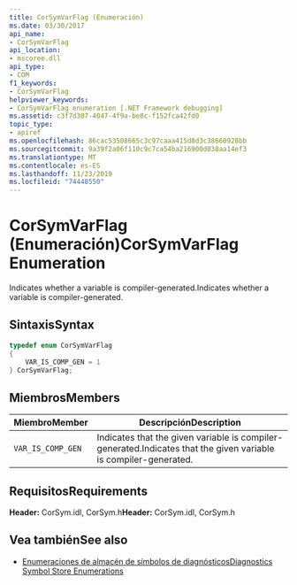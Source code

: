 ```yaml
---
title: CorSymVarFlag (Enumeración)
ms.date: 03/30/2017
api_name:
- CorSymVarFlag
api_location:
- mscoree.dll
api_type:
- COM
f1_keywords:
- CorSymVarFlag
helpviewer_keywords:
- CorSymVarFlag enumeration [.NET Framework debugging]
ms.assetid: c3f7d307-4047-4f9a-be8c-f152fca42fd0
topic_type:
- apiref
ms.openlocfilehash: 86cac53508665c3c97caaa415d8d3c38660928bb
ms.sourcegitcommit: 9a39f2a06f110c9c7ca54ba216900d038aa14ef3
ms.translationtype: MT
ms.contentlocale: es-ES
ms.lasthandoff: 11/23/2019
ms.locfileid: "74448550"
---
```

# <a name="corsymvarflag-enumeration"></a><span data-ttu-id="bfb64-102">CorSymVarFlag (Enumeración)</span><span class="sxs-lookup"><span data-stu-id="bfb64-102">CorSymVarFlag Enumeration</span></span>
<span data-ttu-id="bfb64-103">Indicates whether a variable is compiler-generated.</span><span class="sxs-lookup"><span data-stu-id="bfb64-103">Indicates whether a variable is compiler-generated.</span></span>  
  
## <a name="syntax"></a><span data-ttu-id="bfb64-104">Sintaxis</span><span class="sxs-lookup"><span data-stu-id="bfb64-104">Syntax</span></span>  
  
```cpp  
typedef enum CorSymVarFlag   
{  
    VAR_IS_COMP_GEN = 1  
} CorSymVarFlag;  
```  
  
## <a name="members"></a><span data-ttu-id="bfb64-105">Miembros</span><span class="sxs-lookup"><span data-stu-id="bfb64-105">Members</span></span>  
  
|<span data-ttu-id="bfb64-106">Miembro</span><span class="sxs-lookup"><span data-stu-id="bfb64-106">Member</span></span>|<span data-ttu-id="bfb64-107">Descripción</span><span class="sxs-lookup"><span data-stu-id="bfb64-107">Description</span></span>|  
|------------|-----------------|  
|`VAR_IS_COMP_GEN`|<span data-ttu-id="bfb64-108">Indicates that the given variable is compiler-generated.</span><span class="sxs-lookup"><span data-stu-id="bfb64-108">Indicates that the given variable is compiler-generated.</span></span>|  
  
## <a name="requirements"></a><span data-ttu-id="bfb64-109">Requisitos</span><span class="sxs-lookup"><span data-stu-id="bfb64-109">Requirements</span></span>  
 <span data-ttu-id="bfb64-110">**Header:** CorSym.idl, CorSym.h</span><span class="sxs-lookup"><span data-stu-id="bfb64-110">**Header:** CorSym.idl, CorSym.h</span></span>  
  
## <a name="see-also"></a><span data-ttu-id="bfb64-111">Vea también</span><span class="sxs-lookup"><span data-stu-id="bfb64-111">See also</span></span>

- [<span data-ttu-id="bfb64-112">Enumeraciones de almacén de símbolos de diagnósticos</span><span class="sxs-lookup"><span data-stu-id="bfb64-112">Diagnostics Symbol Store Enumerations</span></span>](../../../../docs/framework/unmanaged-api/diagnostics/diagnostics-symbol-store-enumerations.md)
